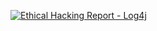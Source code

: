 
<a href="https://github.com/vidrez/Ethical-Hacking-Report-Log4j/blob/main/Ethical%20Hacking%20Report.pdf">

![Ethical Hacking Report - Log4j](https://github.com/vidrez/Ethical-Hacking-Report-Log4j/blob/main/Cover%20Report.PNG)

</a>
